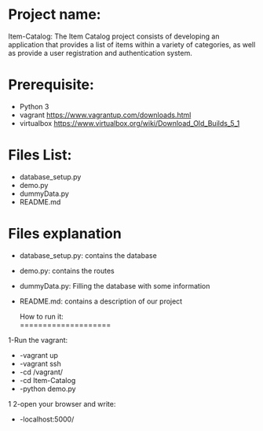 Project name:  
====================
Item-Catalog: The Item Catalog project consists of developing an application that provides a list of items within a variety of categories, as well as provide a user registration and authentication system.

Prerequisite:  
====================
* Python 3
* vagrant https://www.vagrantup.com/downloads.html
* virtualbox  https://www.virtualbox.org/wiki/Download_Old_Builds_5_1

Files List:  
====================
* database_setup.py
* demo.py
* dummyData.py
* README.md

Files explanation  
====================
* database_setup.py: contains the database
* demo.py: contains the routes 
* dummyData.py: Filling the database with some information 
* README.md: contains a description of our project

  How to run it:  
====================


 1-Run the vagrant: 
  * -vagrant up
  * -vagrant ssh
  * -cd /vagrant/
  * -cd Item-Catalog
  * -python demo.py
    
1 2-open your browser and write:
  * -localhost:5000/
